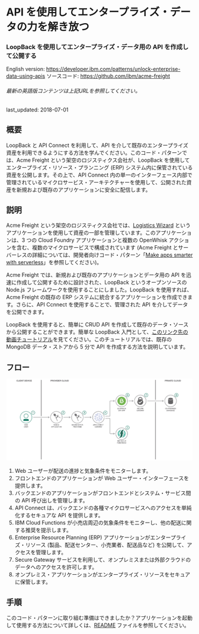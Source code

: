 # API を使用してエンタープライズ・データの力を解き放つ

### LoopBack を使用してエンタープライズ・データ用の API を作成して公開する

English version: https://developer.ibm.com/patterns/unlock-enterprise-data-using-apis
 ソースコード: https://github.com/ibm/acme-freight

###### 最新の英語版コンテンツは上記URLを参照してください。
last_updated: 2018-07-01

 
## 概要

LoopBack と API Connect を利用して、API を介して既存のエンタープライズ資産を利用できるようにする方法を学んでください。このコード・パターンでは、Acme Freight という架空のロジスティクス会社が、LoopBack を使用してエンタープライズ・リソース・プランニング (ERP) システム内に保管されている資産を公開します。その上で、API Connect 内の単一のインターフェース内部で管理されているマイクロサービス・アーキテクチャーを使用して、公開された資産を新規および既存のアプリケーションに安全に配信します。

## 説明

Acme Freight という架空のロジスティクス会社では、[Logistics Wizard](https://github.com/IBM-Cloud/logistics-wizard) というアプリケーションを使用して資産の一部を管理しています。このアプリケーションは、3 つの Cloud Foundry アプリケーションと複数の OpenWhisk アクションを含む、複数のマイクロサービスで構成されています (Acme Freight とサーバーレスの詳細については、開発者向けコード・パターン「[Make apps smarter with serverless](https://developer.ibm.com/patterns/make-apps-smarter-with-serverless/)」を参照してください)。

Acme Freight では、新規および既存のアプリケーションとデータ用の API を迅速に作成して公開するために設計された、LoopBack というオープンソースの Node.js フレームワークを使用することにしました。LoopBack を使用すれば、Acme Freight の既存の ERP システムに統合するアプリケーションを作成できます。さらに、API Ccnnect を使用することで、管理された API を介してデータを公開できます。

LoopBack を使用すると、簡単に CRUD API を作成して既存のデータ・ソースから公開することができます。簡単な LoopBack 入門として、[このリンク先の動画チュートリアル](https://developer.ibm.com/apiconnect/2017/03/09/loopback-in-5-minutes/)を見てください。このチュートリアルでは、既存の MongoDB データ・ストアから 5 分で API を作成する方法を説明しています。

## フロー

![フロー](./images/Unlock-enterprise-data-using-APIs.png)

1. Web ユーザーが配送の進捗と気象条件をモニターします。
1. フロントエンドのアプリケーションが Web ユーザー・インターフェースを提供します。
1. バックエンドのアプリケーションがフロントエンドとシステム・サービス間の API 呼び出しを管理します。
1. API Connect は、バックエンドの各種マイクロサービスへのアクセスを単純化するセキュアな API を提供します。
1. IBM Cloud Functions が小売店周辺の気象条件をモニターし、他の配送に関する推奨を提示します。
1. Enterprise Resource Planning (ERP) アプリケーションがエンタープライズ・リソース (製品、配送センター、小売業者、配送品など) を公開して、アクセスを管理します。
1. Secure Gateway サービスを利用して、オンプレミスまたは外部クラウドのデータへのアクセスを許可します。
1. オンプレミス・アプリケーションがエンタープライズ・リソースをセキュアに保管します。

## 手順

このコード・パターンに取り組む準備はできましたか？アプリケーションを起動して使用する方法について詳しくは、[README](https://github.com/IBM/acme-freight/blob/master/README.md) ファイルを参照してください。
